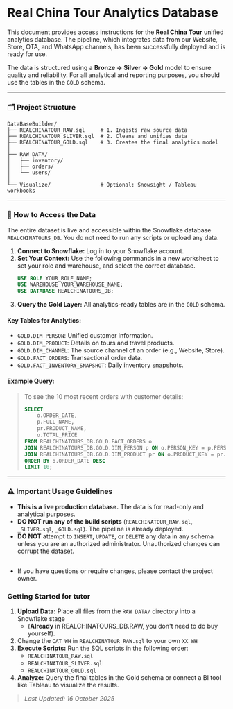 # Real China Tour Analytics Database

This document provides access instructions for the **Real China Tour** unified analytics database. The pipeline, which integrates data from our Website, Store, OTA, and WhatsApp channels, has been successfully deployed and is ready for use.

The data is structured using a **Bronze → Silver → Gold** model to ensure quality and reliability. For all analytical and reporting purposes, you should use the tables in the `GOLD` schema.

-----
### 🗂️ Project Structure

```
DataBaseBuilder/
├── REALCHINATOUR_RAW.sql     # 1. Ingests raw source data
├── REALCHINATOUR_SLIVER.sql  # 2. Cleans and unifies data
├── REALCHINATOUR_GOLD.sql    # 3. Creates the final analytics model
│
├── RAW DATA/
│   ├── inventory/
│   ├── orders/
│   └── users/
│
└── Visualize/                # Optional: Snowsight / Tableau workbooks
```

-----

### 🔑 How to Access the Data

The entire dataset is live and accessible within the Snowflake database `REALCHINATOURS_DB`. You do not need to run any scripts or upload any data.

1.  **Connect to Snowflake:** Log in to your Snowflake account.
2.  **Set Your Context:** Use the following commands in a new worksheet to set your role and warehouse, and select the correct database.
    ```sql
    USE ROLE YOUR_ROLE_NAME;
    USE WAREHOUSE YOUR_WAREHOUSE_NAME;
    USE DATABASE REALCHINATOURS_DB;
    ```
3.  **Query the Gold Layer:** All analytics-ready tables are in the `GOLD` schema.

#### Key Tables for Analytics:

  * `GOLD.DIM_PERSON`: Unified customer information.
  * `GOLD.DIM_PRODUCT`: Details on tours and travel products.
  * `GOLD.DIM_CHANNEL`: The source channel of an order (e.g., Website, Store).
  * `GOLD.FACT_ORDERS`: Transactional order data.
  * `GOLD.FACT_INVENTORY_SNAPSHOT`: Daily inventory snapshots.

#### Example Query:

> To see the 10 most recent orders with customer details:
>
> ```sql
> SELECT
>     o.ORDER_DATE,
>     p.FULL_NAME,
>     pr.PRODUCT_NAME,
>     o.TOTAL_PRICE
> FROM REALCHINATOURS_DB.GOLD.FACT_ORDERS o
> JOIN REALCHINATOURS_DB.GOLD.DIM_PERSON p ON o.PERSON_KEY = p.PERSON_KEY
> JOIN REALCHINATOURS_DB.GOLD.DIM_PRODUCT pr ON o.PRODUCT_KEY = pr.PRODUCT_KEY
> ORDER BY o.ORDER_DATE DESC
> LIMIT 10;
> ```

-----

### ⚠️ **Important Usage Guidelines**

  * **This is a live production database.** The data is for read-only and analytical purposes.
  * **DO NOT run any of the build scripts** (`REALCHINATOUR_RAW.sql`, `_SLIVER.sql`, `_GOLD.sql`). The pipeline is already deployed.
  * **DO NOT** attempt to `INSERT`, `UPDATE`, or `DELETE` any data in any schema unless you are an authorized administrator. Unauthorized changes can corrupt the dataset.

##
  * If you have questions or require changes, please contact the project owner.


### Getting Started for tutor

1. **Upload Data:** Place all files from the `RAW DATA/` directory into a Snowflake stage 
   - (**Already** in REALCHINATOURS_DB.RAW, you don't need to do buy yourself).
2. Change the `CAT_WH` in `REALCHINATOUR_RAW.sql` to your own `XX_WH`
3. **Execute Scripts:** Run the SQL scripts in the following order:
   - `REALCHINATOUR_RAW.sql`
   - `REALCHINATOUR_SLIVER.sql`
   - `REALCHINATOUR_GOLD.sql`
4. **Analyze:** Query the final tables in the Gold schema or connect a BI tool like Tableau to visualize the results.
> *Last Updated: 16 October 2025*
